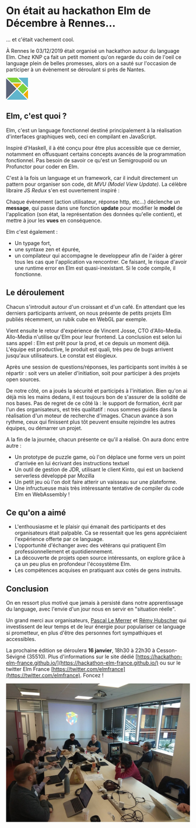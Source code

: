 
# On était au hackathon Elm de Décembre à Rennes... #
... et c'était vachement cool.

À Rennes le 03/12/2019 était organisé un hackathon autour du language Elm.
Chez KNP ça fait un petit moment qu'on regarde du coin de l'oeil ce language plein de belles promesses, alors on a sauté sur l'occasion de participer à un évènement se déroulant si près de Nantes.

![Alt](/small-elm-logo.png "Logo Elm")

## Elm, c'est quoi ? ##
Elm, c'est un language fonctionnel destiné principalement à la réalisation d'interfaces graphiques web, ceci en compilant en JavaScript.

Inspiré d'Haskell, il à été conçu pour être plus accessible que ce dernier, notamment en offusquant certains concepts avancés de la programmation fonctionnel. Pas besoin de savoir ce qu'est un Semigroupoid ou un Profunctor pour coder en Elm.

C'est à la fois un language et un framework, car il induit directement un pattern pour organiser son code, dit *MVU (Model View Update)*. La célèbre libraire JS *Redux* s'en est ouvertement inspiré :

Chaque évènement (action utilisateur, réponse http, etc...) déclenche un **message**, qui passe dans une fonction **update** pour modifier le **model** de l'application (son état, la représentation des données qu'elle contient), et mettre à jour les **vues** en conséquence.

Elm c'est également :
- Un typage fort,
- une syntaxe zen et épurée,
- un compilateur qui accompagne le developpeur afin de l'aider à gérer tous les cas que l'application va rencontrer. Ce faisant, le risque d'avoir une runtime error en Elm est quasi-inexistant. Si le code compile, il fonctionne.


## Le déroulement  ##
Chacun s'introduit autour d'un croissant et d'un café. En attendant que les derniers participants arrivent, on nous présente de petits projets Elm publiés récemment, un rubik cube en WebGL par exemple.

Vient ensuite le retour d'expérience de Vincent Josse, CTO d'Allo-Media. Allo-Media n'utilise qu'Elm pour leur frontend. La conclusion est selon lui sans appel : Elm est prêt pour la prod, et ce depuis un moment déjà.
L'équipe est productive, le produit est quali, très peu de bugs arrivent jusqu'aux utilisateurs. Le constat est élogieux.

Après une session de questions/réponses, les participants sont invités à se répartir : soit vers un atelier d'initiation, soit pour participer à des projets open sources.

De notre côté, on a joués la sécurité et participés à l'initiation. Bien qu'on ai déjà mis les mains dedans, il est toujours bon de s'assurer de la solidité de nos bases. Pas de regret de ce côté là : le support de formation, écrit par l'un des organisateurs, est très qualitatif : nous sommes guidés dans la réalisation d'un moteur de recherche d'images. Chacun avance à son rythme, ceux qui finissent plus tôt peuvent ensuite rejoindre les autres équipes, ou démarrer un projet.

A la fin de la journée, chacun présente ce qu'il a réalisé. On aura donc entre autre :
- Un prototype de puzzle game, où l'on déplace une forme vers un point d'arrivée en lui écrivant des instructions textuel
- Un outil de gestion de JDR, utilisant le client Kinto, qui est un backend serverless développé par Mozilla
- Un petit jeu où l'on doit faire atterir un vaisseau sur une plateforme.
- Une infructueuse mais très intéressante tentative de compiler du code Elm en WebAssembly !

##   Ce qu'on a aimé ##
- L'enthousiasme et le plaisir qui émanait des participants et des organisateurs était palpable. Ca se ressentait que les gens appréciaient l'expérience offerte par ce language.
- L'opportunité d'échanger avec des vétérans qui pratiquent Elm professionnellement et quotidiennement.
- La découverte de projets open source intéressants, on explore grâce à ça un peu plus en profondeur l'écosystème Elm.
- Les compétences acquises en pratiquant aux cotés de gens instruits.

## Conclusion ##
On en ressort plus motivé que jamais à persisté dans notre apprentissage du language, avec l'envie d'un jour nous en servir en "situation réelle".

Un grand merci aux organisateurs, [Pascal Le Merrer](https://twitter.com/pascallemerrer) et [Rémy Hubscher](https://twitter.com/natim) qui investissent de leur temps et de leur énergie pour populariser ce language si prometteur, en plus d'être des personnes fort sympathiques et accessibles.

La prochaine édition se déroulera **16 janvier**, 18h30 à 22h30 à Cesson-Sévigné (35510).
Plus d'informations sur le site dédié [https://hackathon-elm-france.github.io/](https://hackathon-elm-france.github.io/) ou sur le twitter Elm France [https://twitter.com/elmfrance](https://twitter.com/elmfrance). Foncez !

![Alt](/rubikcube.jpeg "Présentation d'un Rubik cube WebGL codé avec Elm, le matin.")
